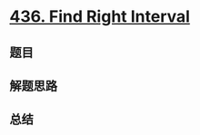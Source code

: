 # [436. Find Right Interval](https://leetcode.com/problems/find-right-interval/)

## 题目


## 解题思路


## 总结


